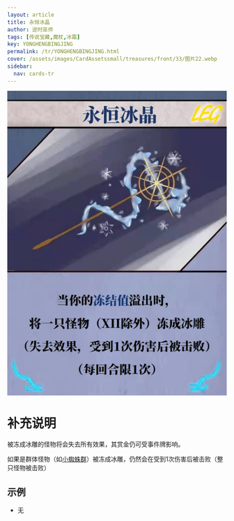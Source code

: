 ```yaml
---
layout: article
title: 永恒冰晶
author: 逆时巫师
tags: [传说宝藏,魔杖,冰霜]
key: YONGHENGBINGJING
permalink: /tr/YONGHENGBINGJING.html
cover: /assets/images/CardAssetssmall/treasures/front/33/图片22.webp
sidebar:
  nav: cards-tr
---
```

![](/assets/images/CardAssets/treasures/front/33/图片22.webp)

# 补充说明
被冻成冰雕的怪物将会失去所有效果，其赏金仍可受事件牌影响。

如果是群体怪物（如[小蜘蛛群](/tr/XIAOZHIZHUQUN.html)）被冻成冰雕，仍然会在受到1次伤害后被击败（整只怪物被击败）


## 示例
* 无